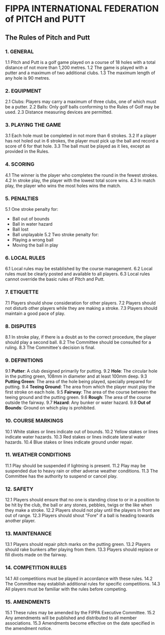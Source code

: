 # FIPPA INTERNATIONAL FEDERATION of PITCH and PUTT
## The Rules of Pitch and Putt

### 1. GENERAL
1.1 Pitch and Putt is a golf game played on a course of 18 holes with a total distance of not more than 1,200 metres.
1.2 The game is played with a putter and a maximum of two additional clubs.
1.3 The maximum length of any hole is 90 metres.

### 2. EQUIPMENT
2.1 Clubs: Players may carry a maximum of three clubs, one of which must be a putter.
2.2 Balls: Only golf balls conforming to the Rules of Golf may be used.
2.3 Distance measuring devices are permitted.

### 3. PLAYING THE GAME
3.1 Each hole must be completed in not more than 6 strokes.
3.2 If a player has not holed out in 6 strokes, the player must pick up the ball and record a score of 6 for that hole.
3.3 The ball must be played as it lies, except as provided in the Rules.

### 4. SCORING
4.1 The winner is the player who completes the round in the fewest strokes.
4.2 In stroke play, the player with the lowest total score wins.
4.3 In match play, the player who wins the most holes wins the match.

### 5. PENALTIES
5.1 One stroke penalty for:
   - Ball out of bounds
   - Ball in water hazard
   - Ball lost
   - Ball unplayable
5.2 Two stroke penalty for:
   - Playing a wrong ball
   - Moving the ball in play

### 6. LOCAL RULES
6.1 Local rules may be established by the course management.
6.2 Local rules must be clearly posted and available to all players.
6.3 Local rules cannot override the basic rules of Pitch and Putt.

### 7. ETIQUETTE
7.1 Players should show consideration for other players.
7.2 Players should not disturb other players while they are making a stroke.
7.3 Players should maintain a good pace of play.

### 8. DISPUTES
8.1 In stroke play, if there is a doubt as to the correct procedure, the player should play a second ball.
8.2 The Committee should be consulted for a ruling.
8.3 The Committee's decision is final.

### 9. DEFINITIONS
9.1 **Putter**: A club designed primarily for putting.
9.2 **Hole**: The circular hole in the putting green, 108mm in diameter and at least 100mm deep.
9.3 **Putting Green**: The area of the hole being played, specially prepared for putting.
9.4 **Teeing Ground**: The area from which the player must play the first stroke on each hole.
9.5 **Fairway**: The area of the course between the teeing ground and the putting green.
9.6 **Rough**: The area of the course outside the fairway.
9.7 **Hazard**: Any bunker or water hazard.
9.8 **Out of Bounds**: Ground on which play is prohibited.

### 10. COURSE MARKINGS
10.1 White stakes or lines indicate out of bounds.
10.2 Yellow stakes or lines indicate water hazards.
10.3 Red stakes or lines indicate lateral water hazards.
10.4 Blue stakes or lines indicate ground under repair.

### 11. WEATHER CONDITIONS
11.1 Play should be suspended if lightning is present.
11.2 Play may be suspended due to heavy rain or other adverse weather conditions.
11.3 The Committee has the authority to suspend or cancel play.

### 12. SAFETY
12.1 Players should ensure that no one is standing close to or in a position to be hit by the club, the ball or any stones, pebbles, twigs or the like when they make a stroke.
12.2 Players should not play until the players in front are out of range.
12.3 Players should shout "Fore" if a ball is heading towards another player.

### 13. MAINTENANCE
13.1 Players should repair pitch marks on the putting green.
13.2 Players should rake bunkers after playing from them.
13.3 Players should replace or fill divots made on the fairway.

### 14. COMPETITION RULES
14.1 All competitions must be played in accordance with these rules.
14.2 The Committee may establish additional rules for specific competitions.
14.3 All players must be familiar with the rules before competing.

### 15. AMENDMENTS
15.1 These rules may be amended by the FIPPA Executive Committee.
15.2 Any amendments will be published and distributed to all member associations.
15.3 Amendments become effective on the date specified in the amendment notice. 